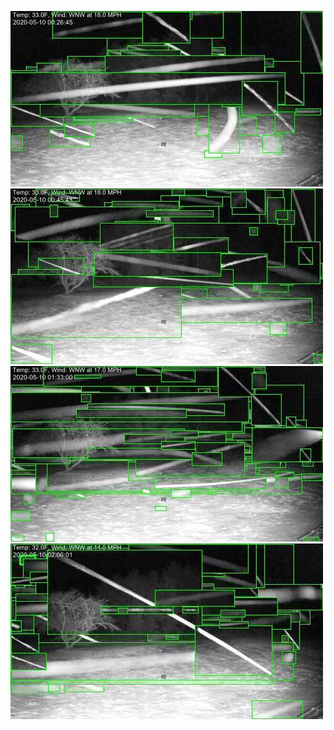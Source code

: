 ![20200510-000655-003700](in/20200510/20200510-000655-003700_0_.jpg)
![20200510-003705-010710](in/20200510/20200510-003705-010710_0_.jpg)
![20200510-010715-013720](in/20200510/20200510-010715-013720_0_.jpg)
![20200510-013725-020730](in/20200510/20200510-013725-020730_0_.jpg)
